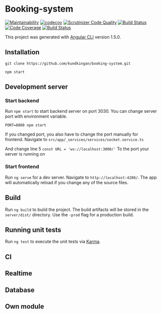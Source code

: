# Booking-system

[![Maintainability](https://api.codeclimate.com/v1/badges/046540286b17f40b156d/maintainability)](https://codeclimate.com/github/kundkingan/booking-system/maintainability)
[![codecov](https://codecov.io/gh/kundkingan/booking-system/branch/master/graph/badge.svg)](https://codecov.io/gh/kundkingan/booking-system)
[![Scrutinizer Code Quality](https://scrutinizer-ci.com/g/kundkingan/booking-system/badges/quality-score.png?b=master)](https://scrutinizer-ci.com/g/kundkingan/booking-system/?branch=master)
[![Build Status](https://scrutinizer-ci.com/g/kundkingan/booking-system/badges/build.png?b=master)](https://scrutinizer-ci.com/g/kundkingan/booking-system/build-status/master)
[![Code Coverage](https://scrutinizer-ci.com/g/kundkingan/booking-system/badges/coverage.png?b=master)](https://scrutinizer-ci.com/g/kundkingan/booking-system/?branch=master)
[![Build Status](https://travis-ci.org/kundkingan/booking-system.svg?branch=dev)](https://travis-ci.org/kundkingan/booking-system)

This project was generated with [Angular CLI](https://github.com/angular/angular-cli) version 1.5.0.

## Installation

```
git clone https://github.com/kundkingan/booking-system.git
```

```
npm start
```

## Development server


### Start backend

Run `npm start` to start backend server on port 3030. You can change server port with environment variable. 

`PORT=8080 npm start`

If you changed port, you also have to change the port manually for frontend.
Navigate to `src/app/_services/services/socket.service.ts`

And change line 5 `const URL = 'ws://localhost:3000/'`
To the port your server is running on

### Start frontend

Run `ng serve` for a dev server. Navigate to `http://localhost:4200/`. The app will automatically reload if you change any of the source files.

## Build

Run `ng build` to build the project. The build artifacts will be stored in the `server/dist/` directory. Use the `-prod` flag for a production build.

## Running unit tests

Run `ng test` to execute the unit tests via [Karma](https://karma-runner.github.io).

## CI

## Realtime

## Database

## Own module
